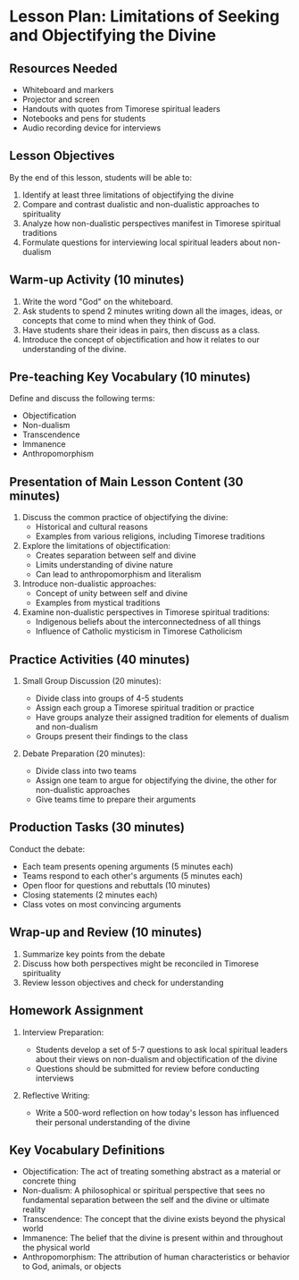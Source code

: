# Lesson Plan: Limitations of Seeking and Objectifying the Divine

## Resources Needed
- Whiteboard and markers
- Projector and screen
- Handouts with quotes from Timorese spiritual leaders
- Notebooks and pens for students
- Audio recording device for interviews

## Lesson Objectives
By the end of this lesson, students will be able to:
1. Identify at least three limitations of objectifying the divine
2. Compare and contrast dualistic and non-dualistic approaches to spirituality
3. Analyze how non-dualistic perspectives manifest in Timorese spiritual traditions
4. Formulate questions for interviewing local spiritual leaders about non-dualism

## Warm-up Activity (10 minutes)
1. Write the word "God" on the whiteboard.
2. Ask students to spend 2 minutes writing down all the images, ideas, or concepts that come to mind when they think of God.
3. Have students share their ideas in pairs, then discuss as a class.
4. Introduce the concept of objectification and how it relates to our understanding of the divine.

## Pre-teaching Key Vocabulary (10 minutes)
Define and discuss the following terms:
- Objectification
- Non-dualism
- Transcendence
- Immanence
- Anthropomorphism

## Presentation of Main Lesson Content (30 minutes)
1. Discuss the common practice of objectifying the divine:
   - Historical and cultural reasons
   - Examples from various religions, including Timorese traditions
2. Explore the limitations of objectification:
   - Creates separation between self and divine
   - Limits understanding of divine nature
   - Can lead to anthropomorphism and literalism
3. Introduce non-dualistic approaches:
   - Concept of unity between self and divine
   - Examples from mystical traditions
4. Examine non-dualistic perspectives in Timorese spiritual traditions:
   - Indigenous beliefs about the interconnectedness of all things
   - Influence of Catholic mysticism in Timorese Catholicism

## Practice Activities (40 minutes)
1. Small Group Discussion (20 minutes):
   - Divide class into groups of 4-5 students
   - Assign each group a Timorese spiritual tradition or practice
   - Have groups analyze their assigned tradition for elements of dualism and non-dualism
   - Groups present their findings to the class

2. Debate Preparation (20 minutes):
   - Divide class into two teams
   - Assign one team to argue for objectifying the divine, the other for non-dualistic approaches
   - Give teams time to prepare their arguments

## Production Tasks (30 minutes)
Conduct the debate:
- Each team presents opening arguments (5 minutes each)
- Teams respond to each other's arguments (5 minutes each)
- Open floor for questions and rebuttals (10 minutes)
- Closing statements (2 minutes each)
- Class votes on most convincing arguments

## Wrap-up and Review (10 minutes)
1. Summarize key points from the debate
2. Discuss how both perspectives might be reconciled in Timorese spirituality
3. Review lesson objectives and check for understanding

## Homework Assignment
1. Interview Preparation:
   - Students develop a set of 5-7 questions to ask local spiritual leaders about their views on non-dualism and objectification of the divine
   - Questions should be submitted for review before conducting interviews

2. Reflective Writing:
   - Write a 500-word reflection on how today's lesson has influenced their personal understanding of the divine

## Key Vocabulary Definitions
- Objectification: The act of treating something abstract as a material or concrete thing
- Non-dualism: A philosophical or spiritual perspective that sees no fundamental separation between the self and the divine or ultimate reality
- Transcendence: The concept that the divine exists beyond the physical world
- Immanence: The belief that the divine is present within and throughout the physical world
- Anthropomorphism: The attribution of human characteristics or behavior to God, animals, or objects
